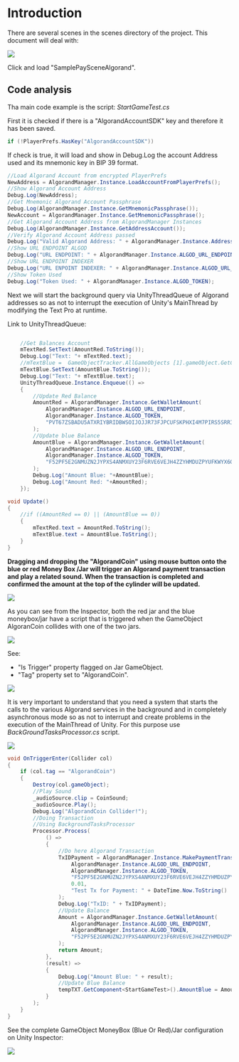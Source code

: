 # Introduction

There are several scenes in the scenes directory of the project. This document will deal with:

![](Unity_2021-06-02_17-21-34.png)

Click and load "SamplePaySceneAlgorand".

## Code analysis

Tha main code example is the script: *StartGameTest.cs*

First it is checked if there is a "AlgorandAccountSDK" key and therefore it has been saved.

```csharp
if (!PlayerPrefs.HasKey("AlgorandAccountSDK"))
```
If check is true, it will load and show in Debug.Log the account Address used and its mnemonic key in BIP 39 format. 

```csharp
//Load Algorand Account from encrypted PlayerPrefs
NewAddress = AlgorandManager.Instance.LoadAccountFromPlayerPrefs();
//Show Algorand Account Address
Debug.Log(NewAddress);
//Get Mnemonic Algorand Account Passphrase 
Debug.Log(AlgorandManager.Instance.GetMnemonicPassphrase());
NewAccount = AlgorandManager.Instance.GetMnemonicPassphrase();
//Get Algorand Account Address from AlgorandManager Instances
Debug.Log(AlgorandManager.Instance.GetAddressAccount());
//Verify Algorand Account Address passed
Debug.Log("Valid Algorand Address: " + AlgorandManager.Instance.AddressIsValid(NewAddress));
//Show URL ENDPOINT ALGOD
Debug.Log("URL ENDPOINT: " + AlgorandManager.Instance.ALGOD_URL_ENDPOINT);
//Show URL ENDPOINT INDEXER
Debug.Log("URL ENPOINT INDEXER: " + AlgorandManager.Instance.ALGOD_URL_ENDPOINT_INDEXER);
//Show Token Used
Debug.Log("Token Used: " + AlgorandManager.Instance.ALGOD_TOKEN);
```

Next we will start the background query via UnityThreadQueue of Algorand addresses so as not to interrupt the execution of Unity's MainThread by modifying the Text Pro at runtime.

Link to UnityThreadQueue: 

```csharp

    //Get Balances Account
    mTextRed.SetText(AmountRed.ToString());
    Debug.Log("Text: "+ mTextRed.text); 
    //mTextBlue =  GameObjectTracker.AllGameObjects [1].gameObject.GetComponent<TextMeshPro>();
    mTextBlue.SetText(AmountBlue.ToString());
    Debug.Log("Text: "+ mTextBlue.text); 
    UnityThreadQueue.Instance.Enqueue(() =>
    {
        //Update Red Balance
        AmountRed = AlgorandManager.Instance.GetWalletAmount(
            AlgorandManager.Instance.ALGOD_URL_ENDPOINT,
            AlgorandManager.Instance.ALGOD_TOKEN,
            "PVT67ZSBADU5ATXRIYBRIDBWSOIJOJJR73FJPCUFSKPHXI4M7PIRS5SRRI"
        );
        //Update blue Balance
        AmountBlue = AlgorandManager.Instance.GetWalletAmount(
            AlgorandManager.Instance.ALGOD_URL_ENDPOINT,
            AlgorandManager.Instance.ALGOD_TOKEN,
            "F52PF5E2GNMUZN2JYPXS4ANMXUY23F6RVE6VEJH4ZZYHMDUZPYUFKWYX6Q"
        );
        Debug.Log("Amount Blue: "+AmountBlue);
        Debug.Log("Amount Red: "+AmountRed);
    });
```

```csharp
void Update()
{
    //if ((AmountRed == 0) || (AmountBlue == 0))
    {
        mTextRed.text = AmountRed.ToString();
        mTextBlue.text = AmountBlue.ToString();
    } 
}
```

**Dragging and dropping the "AlgorandCoin" using mouse button onto the blue or red Money Box /Jar will trigger an Algorand payment transaction and play a related sound. When the transaction is completed and confirmed the amount at the top of the cylinder will be updated.**

![](Unity_2021-06-02_19-05-07.png)

As you can see from the Inspector, both the red jar and the blue moneybox/jar have a script that is triggered when the GameObject AlgoranCoin collides with one of the two jars.

![](Unity_2021-06-02_19-19-46.png)

See:
 
- "Is Trigger" property flagged on Jar GameObject.
- "Tag" property set to "AlgorandCoin".

![](Unity_2021-06-02_19-22-29.png)

It is very important to understand that you need a system that starts the calls to the various Algorand services in the background and in completely asynchronous mode so as not to interrupt and create problems in the execution of the MainThread of Unity. For this purpose use *BackGroundTasksProcessor.cs* script.

![](Unity_2021-06-02_19-20-02.png)

```csharp
void OnTriggerEnter(Collider col)
{
    if (col.tag == "AlgorandCoin")
    {
        Destroy(col.gameObject);
        //Play Sound
        _audioSource.clip = CoinSound;
        _audioSource.Play();
        Debug.Log("AlgorandCoin Collider!");
        //Doing Transaction
        //Using BackgroundTasksProcessor
        Processor.Process(
            () =>
            {
                //Do here Algorand Transaction
                TxIDPayment = AlgorandManager.Instance.MakePaymentTransaction(
                    AlgorandManager.Instance.ALGOD_URL_ENDPOINT,
                    AlgorandManager.Instance.ALGOD_TOKEN,
                    "F52PF5E2GNMUZN2JYPXS4ANMXUY23F6RVE6VEJH4ZZYHMDUZPYUFKWYX6Q",
                    0.01,
                    "Test Tx for Payment: " + DateTime.Now.ToString()
                );
                Debug.Log("TxID: " + TxIDPayment);
                //Update Balance
                Amount = AlgorandManager.Instance.GetWalletAmount(
                    AlgorandManager.Instance.ALGOD_URL_ENDPOINT,
                    AlgorandManager.Instance.ALGOD_TOKEN,
                    "F52PF5E2GNMUZN2JYPXS4ANMXUY23F6RVE6VEJH4ZZYHMDUZPYUFKWYX6Q"
                );
                return Amount;
            },
            (result) =>
            {
                Debug.Log("Amount Blue: " + result);
                //Update Blue Balance
                tempTXT.GetComponent<StartGameTest>().AmountBlue = Amount;
            }
        );
    }
}
```

See the complete GameObject MoneyBox (Blue Or Red)/Jar configuration on Unity Inspector:

![](Unity_2021-06-02_19-13-40.png)